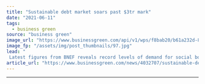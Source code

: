 ```yaml
---
title: "Sustainable debt market soars past $3tr mark"
date: "2021-06-11"
tags: 
  - business green
source: "business green"
image_url: "https://www.businessgreen.com/api/v1/wps/f8bab20/b61a232d-89b5-4ff8-b12e-0e59d2ae3d46/7/ne-re-usa-lempster-300-185x114.jpg"
image_fp: "/assets/img/post_thumbnails/97.jpg"
lead: "
 Latest figures from BNEF reveals record levels of demand for social bonds, as green investment flows continue to accelerate ..."
article_url: "https://www.businessgreen.com/news/4032707/sustainable-debt-market-soars-past-usd3tr-mark"
---
```


---
